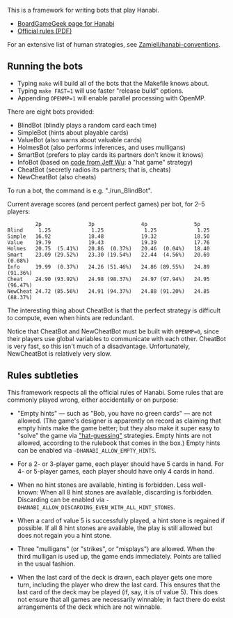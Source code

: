 This is a framework for writing bots that play Hanabi.
- [BoardGameGeek page for Hanabi](http://boardgamegeek.com/boardgame/98778/hanabi)
- [Official rules (PDF)](http://web.archive.org/web/20140209111840/http://www.rnrgames.com/images/ProductRules/hanabiRules.PDF)

For an extensive list of human strategies, see [Zamiell/hanabi-conventions](https://github.com/Zamiell/hanabi-conventions).


Running the bots
----------------

- Typing `make` will build all of the bots that the Makefile knows about.
- Typing `make FAST=1` will use faster "release build" options.
- Appending `OPENMP=1` will enable parallel processing with OpenMP.

There are eight bots provided:

- BlindBot (blindly plays a random card each time)
- SimpleBot (hints about playable cards)
- ValueBot (also warns about valuable cards)
- HolmesBot (also performs inferences, and uses mulligans)
- SmartBot (prefers to play cards its partners don't know it knows)
- InfoBot (based on [code from Jeff Wu](https://github.com/WuTheFWasThat/hanabi.rs): a "hat game" strategy)
- CheatBot (secretly radios its partners; that is, cheats)
- NewCheatBot (also cheats)

To run a bot, the command is e.g. "./run_BlindBot".

Current average scores (and percent perfect games) per bot, for 2–5 players:

             2p               3p               4p               5p
    Blind     1.25             1.25             1.25             1.25
    Simple   16.92            18.48            19.32            18.50
    Value    19.79            19.43            19.39            17.76
    Holmes   20.75  (5.41%)   20.86  (0.37%)   20.46  (0.04%)   18.40
    Smart    23.09 (29.52%)   23.30 (19.54%)   22.44  (4.56%)   20.69 (0.08%)
    Info     19.99  (0.37%)   24.26 (51.46%)   24.86 (89.55%)   24.89 (91.36%)
    Cheat    24.90 (93.92%)   24.98 (98.37%)   24.97 (97.94%)   24.95 (96.47%)
    NewCheat 24.72 (85.56%)   24.91 (94.37%)   24.88 (91.20%)   24.85 (88.37%)

The interesting thing about CheatBot is that the perfect strategy is
difficult to compute, even when hints are redundant.

Notice that CheatBot and NewCheatBot must be built with `OPENMP=0`,
since their players use global variables to communicate with each other.
CheatBot is very fast, so this isn't much of a disadvantage.
Unfortunately, NewCheatBot is relatively very slow.


Rules subtleties
----------------

This framework respects all the official rules of Hanabi.
Some rules that are commonly played wrong, either accidentally
or on purpose:

* "Empty hints" — such as "Bob, you have no green cards" — are not allowed.
  (The game's designer is apparently on record as claiming that empty hints
  make the game better; but they also make it super easy to "solve" the game
  via ["hat-guessing"](https://github.com/rjtobin/HanSim) strategies.
  Empty hints are not allowed, according to the rulebook that comes in the box.)
  Empty hints can be enabled via `-DHANABI_ALLOW_EMPTY_HINTS`.

* For a 2- or 3-player game, each player should have 5 cards in hand.
  For 4- or 5-player games, each player should have only 4 cards in hand.

* When no hint stones are available, hinting is forbidden. Less well-known:
  When all 8 hint stones are available, discarding is forbidden.
  Discarding can be enabled via `-DHANABI_ALLOW_DISCARDING_EVEN_WITH_ALL_HINT_STONES`.

* When a card of value 5 is successfully played, a hint stone is regained
  if possible. If all 8 hint stones are available, the play is still allowed
  but does not regain you a hint stone.

* Three "mulligans" (or "strikes", or "misplays") are allowed. When the third
  mulligan is used up, the game ends immediately. Points are tallied in the
  usual fashion.

* When the last card of the deck is drawn, each player gets one more turn,
  including the player who drew the last card. This ensures that the last card
  of the deck may be played (if, say, it is of value 5). This does not ensure
  that all games are necessarily winnable; in fact there do exist arrangements
  of the deck which are not winnable.
